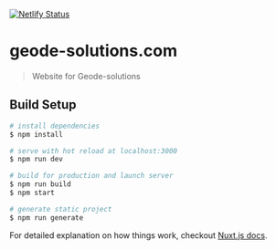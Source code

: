 [![Netlify Status](https://api.netlify.com/api/v1/badges/df0a4b86-e5ec-497d-96b9-07e67d56fb95/deploy-status)](https://app.netlify.com/sites/geode-solutions/deploys)

# geode-solutions.com

> Website for Geode-solutions

## Build Setup

```bash
# install dependencies
$ npm install

# serve with hot reload at localhost:3000
$ npm run dev

# build for production and launch server
$ npm run build
$ npm start

# generate static project
$ npm run generate
```

For detailed explanation on how things work, checkout [Nuxt.js docs](https://nuxtjs.org).
